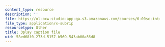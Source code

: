```yaml
---
content_type: resource
description: ''
file: https://ol-ocw-studio-app-qa.s3.amazonaws.com/courses/6-00sc-introduction-to-computer-science-and-programming-spring-2011/58ed68f0273d5157b569543ab00a36d8_miw2CiKp1r0.vtt
file_type: application/x-subrip
resourcetype: Other
title: 3play caption file
uid: 58ed68f0-273d-5157-b569-543ab00a36d8
---
```

